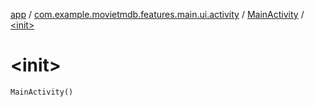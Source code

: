 [app](../../index.md) / [com.example.movietmdb.features.main.ui.activity](../index.md) / [MainActivity](index.md) / [&lt;init&gt;](./-init-.md)

# &lt;init&gt;

`MainActivity()`